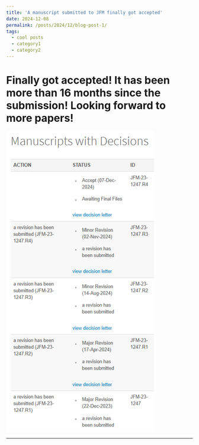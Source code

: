 ```yaml
---
title: 'A manuscript submitted to JFM finally got accepted'
date: 2024-12-08
permalink: /posts/2024/12/blog-post-1/
tags:
  - cool posts
  - category1
  - category2
---
```


Finally got accepted! It has been more than 16 months since the submission! Looking forward to more papers!
======

<img src="https://github.com/mantou0520/tengman_academic.github.io/blob/master/images/JFM_submissionData_2023.png?raw=true">

------

